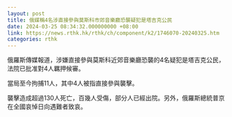 ```yaml
---
layout: post
title: 俄媒稱4名涉直接參與莫斯科市郊音樂廳恐襲疑犯是塔吉克公民
date: 2024-03-25 08:34:32.000000000 +08:00
link: https://news.rthk.hk/rthk/ch/component/k2/1746070-20240325.htm
categories: rthk
---
```


俄羅斯傳媒報道，涉嫌直接參與莫斯科近郊音樂廳恐襲的4名疑犯是塔吉克公民，法院已批准對4人羈押候審。

當局至今拘捕11人，其中4人被指直接參與襲擊。

襲擊造成超過130人死亡，百幾人受傷，部分人已經出院。另外，俄羅斯總統普京在全國哀悼日向遇難者致哀。
